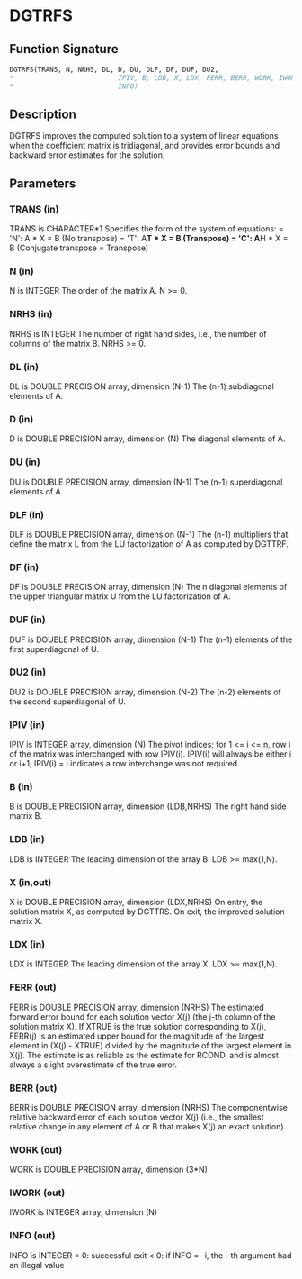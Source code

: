 # DGTRFS

## Function Signature

```fortran
DGTRFS(TRANS, N, NRHS, DL, D, DU, DLF, DF, DUF, DU2,
*                          IPIV, B, LDB, X, LDX, FERR, BERR, WORK, IWORK,
*                          INFO)
```

## Description


 DGTRFS improves the computed solution to a system of linear
 equations when the coefficient matrix is tridiagonal, and provides
 error bounds and backward error estimates for the solution.

## Parameters

### TRANS (in)

TRANS is CHARACTER*1 Specifies the form of the system of equations: = 'N': A * X = B (No transpose) = 'T': A**T * X = B (Transpose) = 'C': A**H * X = B (Conjugate transpose = Transpose)

### N (in)

N is INTEGER The order of the matrix A. N >= 0.

### NRHS (in)

NRHS is INTEGER The number of right hand sides, i.e., the number of columns of the matrix B. NRHS >= 0.

### DL (in)

DL is DOUBLE PRECISION array, dimension (N-1) The (n-1) subdiagonal elements of A.

### D (in)

D is DOUBLE PRECISION array, dimension (N) The diagonal elements of A.

### DU (in)

DU is DOUBLE PRECISION array, dimension (N-1) The (n-1) superdiagonal elements of A.

### DLF (in)

DLF is DOUBLE PRECISION array, dimension (N-1) The (n-1) multipliers that define the matrix L from the LU factorization of A as computed by DGTTRF.

### DF (in)

DF is DOUBLE PRECISION array, dimension (N) The n diagonal elements of the upper triangular matrix U from the LU factorization of A.

### DUF (in)

DUF is DOUBLE PRECISION array, dimension (N-1) The (n-1) elements of the first superdiagonal of U.

### DU2 (in)

DU2 is DOUBLE PRECISION array, dimension (N-2) The (n-2) elements of the second superdiagonal of U.

### IPIV (in)

IPIV is INTEGER array, dimension (N) The pivot indices; for 1 <= i <= n, row i of the matrix was interchanged with row IPIV(i). IPIV(i) will always be either i or i+1; IPIV(i) = i indicates a row interchange was not required.

### B (in)

B is DOUBLE PRECISION array, dimension (LDB,NRHS) The right hand side matrix B.

### LDB (in)

LDB is INTEGER The leading dimension of the array B. LDB >= max(1,N).

### X (in,out)

X is DOUBLE PRECISION array, dimension (LDX,NRHS) On entry, the solution matrix X, as computed by DGTTRS. On exit, the improved solution matrix X.

### LDX (in)

LDX is INTEGER The leading dimension of the array X. LDX >= max(1,N).

### FERR (out)

FERR is DOUBLE PRECISION array, dimension (NRHS) The estimated forward error bound for each solution vector X(j) (the j-th column of the solution matrix X). If XTRUE is the true solution corresponding to X(j), FERR(j) is an estimated upper bound for the magnitude of the largest element in (X(j) - XTRUE) divided by the magnitude of the largest element in X(j). The estimate is as reliable as the estimate for RCOND, and is almost always a slight overestimate of the true error.

### BERR (out)

BERR is DOUBLE PRECISION array, dimension (NRHS) The componentwise relative backward error of each solution vector X(j) (i.e., the smallest relative change in any element of A or B that makes X(j) an exact solution).

### WORK (out)

WORK is DOUBLE PRECISION array, dimension (3*N)

### IWORK (out)

IWORK is INTEGER array, dimension (N)

### INFO (out)

INFO is INTEGER = 0: successful exit < 0: if INFO = -i, the i-th argument had an illegal value

